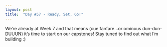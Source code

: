 ```yaml
---
layout: post
title:  "Day #57 - Ready, Set, Go!"
---
```

We’re already at Week 7 and that means (cue fanfare...or ominous dun-dun-DUUUN) it’s time to start on our capstones! Stay tuned to find out what I’m building :)